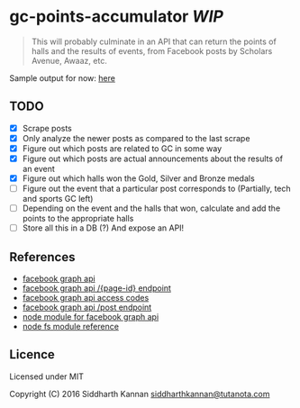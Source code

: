 # gc-points-accumulator _WIP_

> This will probably culminate in an API that can return the points of halls and the results of events, from Facebook posts by Scholars Avenue, Awaaz, etc.

Sample output for now: [here](https://icyflame.github.io/gc-points-accumulator/index.txt)

## TODO

- [x] Scrape posts
- [x] Only analyze the newer posts as compared to the last scrape
- [x] Figure out which posts are related to GC in some way
- [x] Figure out which posts are actual announcements about the results of an event
- [x] Figure out which halls won the Gold, Silver and Bronze medals
- [ ] Figure out the event that a particular post corresponds to (Partially, tech and sports GC left)
- [ ] Depending on the event and the halls that won, calculate and add the points to the appropriate halls
- [ ] Store all this in a DB (?) And expose an API!

## References

- [facebook graph api](https://developers.facebook.com/docs/graph-api/using-graph-api)
- [facebook graph api /{page-id} endpoint](https://developers.facebook.com/docs/graph-api/reference/v2.5/page/feed)
- [facebook graph api access codes](https://developers.facebook.com/tools/access_token/)
- [facebook graph api /post endpoint](https://developers.facebook.com/docs/graph-api/reference/v2.5/post)
- [node module for facebook graph api](https://www.npmjs.com/package/fbgraph)
- [node fs module reference](https://nodejs.org/api/fs.html)

## Licence

Licensed under MIT

Copyright (C) 2016  Siddharth Kannan <siddharthkannan@tutanota.com>
